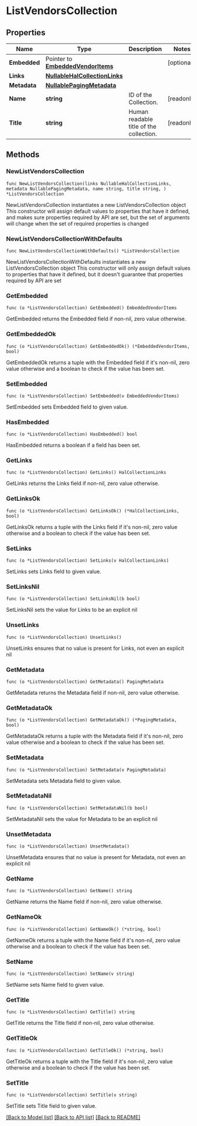 <!--
Copyright (C) 2020-2025 Arm Limited or its affiliates and Contributors. All rights reserved.
SPDX-License-Identifier: Apache-2.0
-->
# ListVendorsCollection

## Properties

Name | Type | Description | Notes
------------ | ------------- | ------------- | -------------
**Embedded** | Pointer to [**EmbeddedVendorItems**](EmbeddedVendorItems.md) |  | [optional] 
**Links** | [**NullableHalCollectionLinks**](HalCollectionLinks.md) |  | 
**Metadata** | [**NullablePagingMetadata**](PagingMetadata.md) |  | 
**Name** | **string** | ID of the Collection. | [readonly] 
**Title** | **string** | Human readable title of the collection. | [readonly] 

## Methods

### NewListVendorsCollection

`func NewListVendorsCollection(links NullableHalCollectionLinks, metadata NullablePagingMetadata, name string, title string, ) *ListVendorsCollection`

NewListVendorsCollection instantiates a new ListVendorsCollection object
This constructor will assign default values to properties that have it defined,
and makes sure properties required by API are set, but the set of arguments
will change when the set of required properties is changed

### NewListVendorsCollectionWithDefaults

`func NewListVendorsCollectionWithDefaults() *ListVendorsCollection`

NewListVendorsCollectionWithDefaults instantiates a new ListVendorsCollection object
This constructor will only assign default values to properties that have it defined,
but it doesn't guarantee that properties required by API are set

### GetEmbedded

`func (o *ListVendorsCollection) GetEmbedded() EmbeddedVendorItems`

GetEmbedded returns the Embedded field if non-nil, zero value otherwise.

### GetEmbeddedOk

`func (o *ListVendorsCollection) GetEmbeddedOk() (*EmbeddedVendorItems, bool)`

GetEmbeddedOk returns a tuple with the Embedded field if it's non-nil, zero value otherwise
and a boolean to check if the value has been set.

### SetEmbedded

`func (o *ListVendorsCollection) SetEmbedded(v EmbeddedVendorItems)`

SetEmbedded sets Embedded field to given value.

### HasEmbedded

`func (o *ListVendorsCollection) HasEmbedded() bool`

HasEmbedded returns a boolean if a field has been set.

### GetLinks

`func (o *ListVendorsCollection) GetLinks() HalCollectionLinks`

GetLinks returns the Links field if non-nil, zero value otherwise.

### GetLinksOk

`func (o *ListVendorsCollection) GetLinksOk() (*HalCollectionLinks, bool)`

GetLinksOk returns a tuple with the Links field if it's non-nil, zero value otherwise
and a boolean to check if the value has been set.

### SetLinks

`func (o *ListVendorsCollection) SetLinks(v HalCollectionLinks)`

SetLinks sets Links field to given value.


### SetLinksNil

`func (o *ListVendorsCollection) SetLinksNil(b bool)`

 SetLinksNil sets the value for Links to be an explicit nil

### UnsetLinks
`func (o *ListVendorsCollection) UnsetLinks()`

UnsetLinks ensures that no value is present for Links, not even an explicit nil
### GetMetadata

`func (o *ListVendorsCollection) GetMetadata() PagingMetadata`

GetMetadata returns the Metadata field if non-nil, zero value otherwise.

### GetMetadataOk

`func (o *ListVendorsCollection) GetMetadataOk() (*PagingMetadata, bool)`

GetMetadataOk returns a tuple with the Metadata field if it's non-nil, zero value otherwise
and a boolean to check if the value has been set.

### SetMetadata

`func (o *ListVendorsCollection) SetMetadata(v PagingMetadata)`

SetMetadata sets Metadata field to given value.


### SetMetadataNil

`func (o *ListVendorsCollection) SetMetadataNil(b bool)`

 SetMetadataNil sets the value for Metadata to be an explicit nil

### UnsetMetadata
`func (o *ListVendorsCollection) UnsetMetadata()`

UnsetMetadata ensures that no value is present for Metadata, not even an explicit nil
### GetName

`func (o *ListVendorsCollection) GetName() string`

GetName returns the Name field if non-nil, zero value otherwise.

### GetNameOk

`func (o *ListVendorsCollection) GetNameOk() (*string, bool)`

GetNameOk returns a tuple with the Name field if it's non-nil, zero value otherwise
and a boolean to check if the value has been set.

### SetName

`func (o *ListVendorsCollection) SetName(v string)`

SetName sets Name field to given value.


### GetTitle

`func (o *ListVendorsCollection) GetTitle() string`

GetTitle returns the Title field if non-nil, zero value otherwise.

### GetTitleOk

`func (o *ListVendorsCollection) GetTitleOk() (*string, bool)`

GetTitleOk returns a tuple with the Title field if it's non-nil, zero value otherwise
and a boolean to check if the value has been set.

### SetTitle

`func (o *ListVendorsCollection) SetTitle(v string)`

SetTitle sets Title field to given value.



[[Back to Model list]](../README.md#documentation-for-models) [[Back to API list]](../README.md#documentation-for-api-endpoints) [[Back to README]](../README.md)


